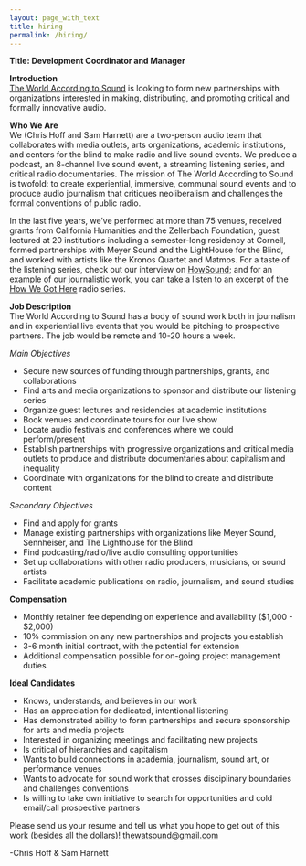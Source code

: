 ```yaml
---
layout: page_with_text
title: hiring
permalink: /hiring/
---
```


<b>Title: Development Coordinator and Manager</b>

<b>Introduction</b><br>
<a href="https://www.theworldaccordingtosound.org">The World According to Sound</a> is looking to form new partnerships with organizations interested in making, distributing, and promoting critical and formally innovative audio.

<b>Who We Are</b><br>
We (Chris Hoff and Sam Harnett) are a two-person audio team that collaborates with media outlets, arts organizations, academic institutions, and centers for the blind to make radio and live sound events. We produce a podcast, an 8-channel live sound event, a streaming listening series, and critical radio documentaries. The mission of The World According to Sound is twofold: to create experiential, immersive, communal sound events and to produce audio journalism that critiques neoliberalism and challenges the formal conventions of public radio.

In the last five years, we’ve performed at more than 75 venues, received grants from California Humanities and the Zellerbach Foundation, guest lectured at 20 institutions including a semester-long residency at Cornell, formed partnerships with Meyer Sound and the LightHouse for the Blind, and worked with artists like the Kronos Quartet and Matmos. For a taste of the listening series, check out our interview on <a href="https://transom.org/2020/a-night-of-ear-candy-sam-harnett-and-chris-hoff/">HowSound</a>; and for an example of our journalistic work, you can take a listen to an excerpt of the <a href="https://www.kqed.org/howwegothere">How We Got Here</a> radio series.

<b>Job Description</b><br>
The World According to Sound has a body of sound work both in journalism and in experiential live events that you would be pitching to prospective partners. The job would be remote and 10-20 hours a week.

<i>Main Objectives</i>
<ul>
<li>Secure new sources of funding through partnerships, grants, and collaborations</li>
<li>Find arts and media organizations to sponsor and distribute our listening series</li>
<li>Organize guest lectures and residencies at academic institutions</li>
<li>Book venues and coordinate tours for our live show</li>
<li>Locate audio festivals and conferences where we could perform/present</li>
<li>Establish partnerships with progressive organizations and critical media outlets to produce and distribute documentaries about capitalism and inequality</li>
<li>Coordinate with organizations for the blind to create and distribute content</li>
  </ul>

<i>Secondary Objectives</i>
<ul>
  <li>Find and apply for grants</li>
<li>Manage existing partnerships with organizations like Meyer Sound, Sennheiser, and The Lighthouse for the Blind</li>
<li>Find podcasting/radio/live audio consulting opportunities</li>
<li>Set up collaborations with other radio producers, musicians, or sound artists</li>
<li>Facilitate academic publications on radio, journalism, and sound studies</li>
  </ul>

<b>Compensation</b>
<ul>
<li>Monthly retainer fee depending on experience and availability ($1,000 - $2,000)</li>
<li>10% commission on any new partnerships and projects you establish</li>
<li>3-6 month initial contract, with the potential for extension</li>
<li>Additional compensation possible for on-going project management duties</li>
  </ul>

<b>Ideal Candidates</b>
<ul>
<li>Knows, understands, and believes in our work</li>
<li>Has an appreciation for dedicated, intentional listening</li>
<li>Has demonstrated ability to form partnerships and secure sponsorship for arts and media projects</li>
<li>Interested in organizing meetings and facilitating new projects</li>
<li>Is critical of hierarchies and capitalism</li>
<li>Wants to build connections in academia, journalism, sound art, or performance venues</li>
<li>Wants to advocate for sound work that crosses disciplinary boundaries and challenges conventions</li>
<li>Is willing to take own initiative to search for opportunities and cold email/call prospective partners</li>
  </ul>

Please send us your resume and tell us what you hope to get out of this work (besides all the dollars)! thewatsound@gmail.com

-Chris Hoff & Sam Harnett
